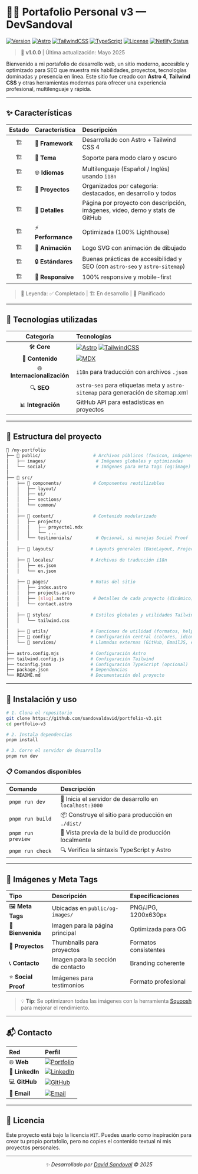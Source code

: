 # 🧑‍💻 Portafolio Personal v3 — DevSandoval

[![Version](https://img.shields.io/badge/version-1.0.0-blue.svg)](https://github.com/sandovaldavid/portfolio-v3)
[![Astro](https://img.shields.io/badge/Astro-4.0-FF5D01.svg?logo=astro)](https://astro.build)
[![TailwindCSS](https://img.shields.io/badge/Tailwind_CSS-4.0-38B2AC?logo=tailwindcss&logoColor=white)](https://tailwindcss.com)
[![TypeScript](https://img.shields.io/badge/TypeScript-007ACC?logo=typescript&logoColor=white)](https://www.typescriptlang.org/)
[![License](https://img.shields.io/badge/license-MIT-green.svg)](LICENSE)
[![Netlify Status](https://img.shields.io/badge/netlify-deployed-success)](https://devsandoval.me)

> 🚀 **v1.0.0** | Última actualización: Mayo 2025

Bienvenido a mi portafolio de desarrollo web, un sitio moderno, accesible y optimizado para SEO que muestra mis habilidades, proyectos, tecnologías dominadas y presencia en línea. Este sitio fue creado con **Astro 4**, **Tailwind CSS** y otras herramientas modernas para ofrecer una experiencia profesional, multilenguaje y rápida.

---

## ✨ Características

| Estado | Característica | Descripción |
|:------:|:---------------|:------------|
| 🏗️ | 🚀 **Framework** | Desarrollado con Astro + Tailwind CSS 4 |
| 🏗️ | 🌙 **Tema** | Soporte para modo claro y oscuro |
| 🏗️ | 🌐 **Idiomas** | Multilenguaje (Español / Inglés) usando `i18n` |
| 🏗️ | 📁 **Proyectos** | Organizados por categoría: destacados, en desarrollo y todos |
| 🏗️ | 🧠 **Detalles** | Página por proyecto con descripción, imágenes, video, demo y stats de GitHub |
| 🏗️ | ⚡ **Performance** | Optimizada (100% Lighthouse) |
| 🏗️ | 🧩 **Animación** | Logo SVG con animación de dibujado |
| 🏗️ | 🔒 **Estándares** | Buenas prácticas de accesibilidad y SEO (con `astro-seo` y `astro-sitemap`) |
| 🏗️ | 📱 **Responsive** | 100% responsive y mobile-first |

> 📌 Leyenda: ✅ Completado | 🏗️ En desarrollo | 📝 Planificado

---

## 🧱 Tecnologías utilizadas

| Categoría | Tecnologías |
|:---------:|:------------|
| 🛠️ **Core** | [![Astro](https://img.shields.io/badge/Astro_4-000000?style=for-the-badge&logo=astro&logoColor=white)](https://astro.build) [![TailwindCSS](https://img.shields.io/badge/Tailwind_CSS_4-38B2AC?style=for-the-badge&logo=tailwind-css&logoColor=white)](https://tailwindcss.com) |
| 📄 **Contenido** | [![MDX](https://img.shields.io/badge/MDX-1B1F24?style=for-the-badge&logo=mdx&logoColor=white)](https://mdxjs.com) |
| 🌐 **Internacionalización** | `i18n` para traducción con archivos `.json` |
| 🔍 **SEO** | `astro-seo` para etiquetas meta y `astro-sitemap` para generación de sitemap.xml |
| 📊 **Integración** | GitHub API para estadísticas en proyectos |

---

## 📁 Estructura del proyecto

```bash
📁 /my-portfolio
├── 📁 public/                    # Archivos públicos (favicon, imágenes, OG, etc.)
│   ├── images/                   # Imágenes globales y optimizadas
│   └── social/                   # Imágenes para meta tags (og:image)
│
├── 📁 src/
│   ├── 📁 components/            # Componentes reutilizables
│   │   ├── layout/
│   │   ├── ui/
│   │   ├── sections/
│   │   └── common/
│   │
│   ├── 📁 content/               # Contenido modularizado
│   │   ├── projects/
│   │   │   ├── proyecto1.mdx
│   │   │   └── ...
│   │   └── testimonials/         # Opcional, si manejas Social Proof
│
│   ├── 📁 layouts/              # Layouts generales (BaseLayout, ProjectLayout, etc.)
│
│   ├── 📁 locales/              # Archivos de traducción i18n
│   │   ├── es.json
│   │   └── en.json
│
│   ├── 📁 pages/                # Rutas del sitio
│   │   ├── index.astro
│   │   ├── projects.astro
│   │   ├── [slug].astro         # Detalles de cada proyecto (dinámico)
│   │   └── contact.astro
│
│   ├── 📁 styles/               # Estilos globales y utilidades Tailwind
│   │   └── tailwind.css
│
│   ├── 📁 utils/                # Funciones de utilidad (formatos, helpers)
│   ├── 📁 config/               # Configuración central (colores, idiomas, meta)
│   └── 📁 services/             # Llamadas externas (GitHub, EmailJS, etc.)
│
├── astro.config.mjs            # Configuración Astro
├── tailwind.config.js          # Configuración Tailwind
├── tsconfig.json               # Configuración TypeScript (opcional)
├── package.json                # Dependencias
└── README.md                   # Documentación del proyecto

```

---

## 🧠 Instalación y uso

```bash
# 1. Clona el repositorio
git clone https://github.com/sandovaldavid/portfolio-v3.git
cd portfolio-v3

# 2. Instala dependencias
pnpm install

# 3. Corre el servidor de desarrollo
pnpm run dev
```

### 📋 Comandos disponibles

| Comando | Descripción |
|:--------|:------------|
| `pnpm run dev` | 🚀 Inicia el servidor de desarrollo en `localhost:3000` |
| `pnpm run build` | 📦 Construye el sitio para producción en `./dist/` |
| `pnpm run preview` | 👀 Vista previa de la build de producción localmente |
| `pnpm run check` | 🔍 Verifica la sintaxis TypeScript y Astro |

---

## 📸 Imágenes y Meta Tags

| Tipo | Descripción | Especificaciones |
|:-----|:------------|:-----------------|
| 🖼️ **Meta Tags** | Ubicadas en `public/og-images/` | PNG/JPG, 1200x630px |
| 🏁 **Bienvenida** | Imagen para la página principal | Optimizada para OG |
| 🧰 **Proyectos** | Thumbnails para proyectos | Formatos consistentes |
| 📞 **Contacto** | Imagen para la sección de contacto | Branding coherente |
| ⭐ **Social Proof** | Imágenes para testimonios | Formato profesional |

> 💡 **Tip**: Se optimizaron todas las imágenes con la herramienta [Squoosh](https://squoosh.app/) para mejorar el rendimiento.

---

## 📬 Contacto

| Red | Perfil |
|:----|:-------|
| 🌐 **Web** | [![Portfolio](https://img.shields.io/badge/Portfolio-devsandoval.me-blue?style=flat&logo=safari&logoColor=white)](https://devsandoval.me) |
| 💼 **LinkedIn** | [![LinkedIn](https://img.shields.io/badge/LinkedIn-@devsandoval-0077B5?style=flat&logo=linkedin)](https://linkedin.com/in/devsandoval) |
| 💻 **GitHub** | [![GitHub](https://img.shields.io/badge/GitHub-@sandovaldavid-181717?style=flat&logo=github)](https://github.com/sandovaldavid) |
| 📧 **Email** | [![Email](https://img.shields.io/badge/Email-contact@devsandoval.me-D14836?style=flat&logo=gmail&logoColor=white)](mailto:contact@devsandoval.me) |

---

## 🪪 Licencia

Este proyecto está bajo la licencia `MIT`. Puedes usarlo como inspiración para crear tu propio portafolio, pero no copies el contenido textual ni mis proyectos personales.

---
<div align="center">

  *✨ Desarrollado por [David Sandoval](https://devsandoval.me/) © 2025*

</div>
